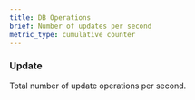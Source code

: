 ```yaml
---
title: DB Operations
brief: Number of updates per second
metric_type: cumulative counter
---
```


### Update

Total number of update operations per second.

